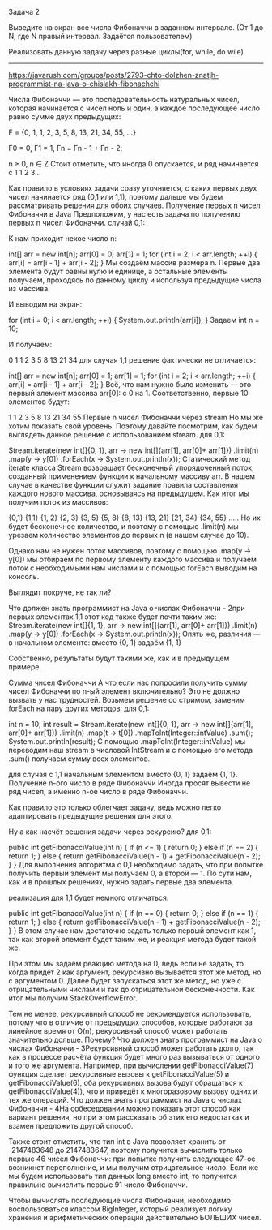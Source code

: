 Задача 2

Выведите на экран все числа Фибоначчи в заданном интервале. (От 1 до N, где N правый интервал. Задаётся пользователем)

Реализовать данную задачу через разные циклы(for, while, do wile)


********************************************************************

https://javarush.com/groups/posts/2793-chto-dolzhen-znatjh-programmist-na-java-o-chislakh-fibonachchi

Числа Фибоначчи — это последовательность натуральных чисел, которая начинается с чисел ноль и один, а каждое последующее число равно сумме двух предыдущих:

F = {0, 1, 1, 2, 3, 5, 8, 13, 21, 34, 55, ...}

F0 = 0, F1 = 1, Fn = Fn - 1 + Fn - 2;

n ≥ 0, n ∈ Z
Стоит отметить, что иногда 0 опускается, и ряд начинается с 1 1 2 3…

Как правило в условиях задачи сразу уточняется, с каких первых двух чисел начинается ряд (0,1 или 1,1), поэтому дальше мы будем рассматривать решения для обоих случаев.
Получение первых n чисел Фибоначчи в Java
Предположим, у нас есть задача по получению первых n чисел Фибоначчи.
случай 0,1:

К нам приходит некое число n:

int[] arr = new int[n];
arr[0] = 0;
arr[1] = 1;
for (int i = 2; i < arr.length; ++i) {
arr[i] = arr[i - 1] + arr[i - 2];
}
Мы создаём массив размера n. Первые два элемента будут равны нулю и единице, а остальные элементы получаем, проходясь по данному циклу и используя предыдущие числа из массива.

И выводим на экран:

for (int i = 0; i < arr.length; ++i) {
System.out.println(arr[i]);
}
Задаем int n = 10;

И получаем:


0
1
1
2
3
5
8
13
21
34
для случая 1,1 решение фактически не отличается:

int[] arr = new int[n];
arr[0] = 1;
arr[1] = 1;
for (int i = 2; i < arr.length; ++i) {
arr[i] = arr[i - 1] + arr[i - 2];
}
Всё, что нам нужно было изменить — это первый элемент массива arr[0]: с 0 на 1. Соответственно, первые 10 элементов будут:


1
1
2
3
5
8
13
21
34
55
Первые n чисел Фибоначчи через stream
Но мы же хотим показать свой уровень. Поэтому давайте посмотрим, как будем выглядеть данное решение с использованием stream.
для 0,1:

Stream.iterate(new int[]{0, 1}, arr -> new int[]{arr[1], arr[0]+ arr[1]})
.limit(n)
.map(y -> y[0])
.forEach(x -> System.out.println(x));
Статический метод iterate класса Stream возвращает бесконечный упорядоченный поток, созданный применением функции к начальному массиву arr. В нашем случае в качестве функции служит задание правила составления каждого нового массива, основываясь на предыдущем. Как итог мы получим поток из массивов:

{0,1}
{1,1}
{1, 2}
{2, 3}
{3, 5}
{5, 8}
{8, 13}
{13, 21}
{21, 34}
{34, 55}
…..
Но их будет бесконечное количество, и поэтому с помощью .limit(n) мы урезаем количество элементов до первых n (в нашем случае до 10).

Однако нам не нужен поток массивов, поэтому с помощью .map(y -> y[0]) мы отбираем по первому элементу каждого массива и получаем поток с необходимыми нам числами и с помощью forEach выводим на консоль.

Выглядит покруче, не так ли?

Что должен знать программист на Java о числах Фибоначчи - 2при первых элементах 1,1 этот код также будет почти таким же:
Stream.iterate(new int[]{1, 1}, arr -> new int[]{arr[1], arr[0]+ arr[1]})
.limit(n)
.map(y -> y[0])
.forEach(x -> System.out.println(x));
Опять же, различия — в начальном элементе: вместо {0, 1} задаём {1, 1}

Собственно, результаты будут такими же, как и в предыдущем примере.

Сумма чисел Фибоначчи
А что если нас попросили получить сумму чисел Фибоначчи по n-ый элемент включительно? Это не должно вызвать у нас трудностей. Возьмем решение со стримом, заменим forEach на пару других методов:
для 0,1:

int n = 10;
int result = Stream.iterate(new int[]{0, 1}, arr -> new int[]{arr[1], arr[0]+ arr[1]})
.limit(n)
.map(t -> t[0])
.mapToInt(Integer::intValue)
.sum();
System.out.println(result);
C помощью .mapToInt(Integer::intValue) мы переводим наш stream в числовой IntStream и с помощью его метода .sum() получаем сумму всех элементов.

для случая с 1,1 начальным элементом вместо {0, 1} задаём {1, 1}.
Получение n-ого число в ряде Фибоначчи
Иногда просят вывести не ряд чисел, а именно n-ое число в ряде Фибоначчи.

Как правило это только облегчает задачу, ведь можно легко адаптировать предыдущие решения для этого.

Ну а как насчёт решения задачи через рекурсию?
для 0,1:

public int getFibonacciValue(int n) {
if (n <= 1) {
return 0;
} else if (n == 2) {
return 1;
} else  {
return getFibonacciValue(n - 1) + getFibonacciValue(n - 2);
}
}
Для выполнения алгоритма с 0,1 необходимо задать, что при попытке получить первый элемент мы получаем 0, а второй — 1. По сути нам, как и в прошлых решениях, нужно задать первые два элемента.

реализация для 1,1 будет немного отличаться:

public int getFibonacciValue(int n) {
if (n == 0) {
return 0;
} else if (n == 1) {
return 1;
} else  {
return getFibonacciValue(n - 1) + getFibonacciValue(n - 2);
}
}
В этом случае нам достаточно задать только первый элемент как 1, так как второй элемент будет таким же, и реакция метода будет такой же.

При этом мы задаём реакцию метода на 0, ведь если не задать, то когда придёт 2 как аргумент, рекурсивно вызывается этот же метод, но с аргументом 0. Далее будет запускаться этот же метод, но уже с отрицательными числами и так до отрицательной бесконечности. Как итог мы получим StackOverflowError.

Тем не менее, рекурсивный способ не рекомендуется использовать, потому что в отличие от предыдущих способов, которые работают за линейное время от O(n), рекурсивный способ может работать значительно дольше. Почему?
Что должен знать программист на Java о числах Фибоначчи - 3Рекурсивный способ может работать долго, так как в процессе расчёта функция будет много раз вызываться от одного и того же аргумента. Например, при вычислении getFibonacciValue(7) функция сделает рекурсивные вызовы к getFibonacciValue(5) и getFibonacciValue(6), оба рекурсивных вызова будут обращаться к getFibonacciValue(4)), что и  приведёт к многоразовому вызову одних и тех же операций.
Что должен знать программист на Java о числах Фибоначчи - 4На собеседовании можно показать этот способ как вариант решения, но при этом рассказать об этих его недостатках и взамен предложить другой способ.

Также стоит отметить, что тип int в Java позволяет хранить от -2147483648 до 2147483647, поэтому получится вычислить только первые 46 чисел Фибоначчи: при попытке получить следующее 47-ое возникнет переполнение, и мы получим отрицательное число. Если же мы будем использовать тип данных long вместо int, то получится правильно вычислить первые 91 число Фибоначчи.

Чтобы вычислять последующие числа Фибоначчи, необходимо воспользоваться классом BigInteger, который реализует логику хранения и арифметических операций действительно БОЛЬШИХ чисел.

